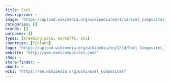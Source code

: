 ```yaml
---
title: Exel
description: ~
image: "https://upload.wikimedia.org/wikipedia/en/1/1d/Exel_Composites_logo.gif"
categories: []
brands: []
purposes: []
types: [trekking-pole, earmuffs, ski]
countries: [finland]
logo: "https://upload.wikimedia.org/wikipedia/en/1/1d/Exel_Composites_logo.gif"
website: "http://www.exelcomposites.com/"
shop: ~
store-finder: ~
about: ~
wiki: "https://en.wikipedia.org/wiki/Exel_Composites"
---
```

